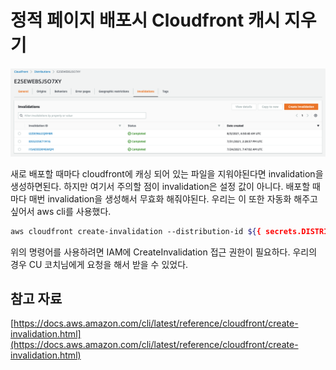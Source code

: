 # 정적 페이지 배포시 Cloudfront 캐시 지우기

![%E1%84%8C%E1%85%A5%E1%86%BC%E1%84%8C%E1%85%A5%E1%86%A8%20%E1%84%91%E1%85%A6%E1%84%8B%E1%85%B5%E1%84%8C%E1%85%B5%20%E1%84%87%E1%85%A2%E1%84%91%E1%85%A9%E1%84%89%E1%85%B5%20Cloudfront%20%E1%84%8F%E1%85%A2%E1%84%89%E1%85%B5%20%E1%84%8C%E1%85%B5%E1%84%8B%E1%85%AE%E1%84%80%E1%85%B5%207abd5d95020c42159eec39bbda34f61f/Untitled.png](assets/Untitled.png)

새로 배포할 때마다 cloudfront에 캐싱 되어 있는 파일을 지워야된다면 invalidation을 생성하면된다. 하지만 여기서 주의할 점이 invalidation은 설정 값이 아니다. 배포할 때마다 매번 invalidation을 생성해서 무효화 해줘야된다. 우리는 이 또한 자동화 해주고싶어서 aws cli를 사용했다.

```bash
aws cloudfront create-invalidation --distribution-id ${{ secrets.DISTRIBUTION_ID }} --paths "/index.html" "/bundle.js"
```

위의 명령어를 사용하려면 IAM에 CreateInvalidation 접근 권한이 필요하다. 우리의 경우 CU 코치님에게 요청을 해서 받을 수 있었다.

## 참고 자료

[https://docs.aws.amazon.com/cli/latest/reference/cloudfront/create-invalidation.html](https://docs.aws.amazon.com/cli/latest/reference/cloudfront/create-invalidation.html)